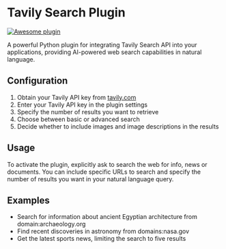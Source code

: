 # Tavily Search Plugin

[![Awesome plugin](https://custom-icon-badges.demolab.com/static/v1?label=&message=Awesome+plugin&color=000000&style=for-the-badge&logo=cheshire_cat_ai)](https://)  

A powerful Python plugin for integrating Tavily Search API into your applications, providing AI-powered web search capabilities in natural language.

## Configuration

1. Obtain your Tavily API key from [tavily.com](https://tavily.com)
2. Enter your Tavily API key in the plugin settings
3. Specify the number of results you want to retrieve
4. Choose between basic or advanced search
5. Decide whether to include images and image descriptions in the results

## Usage

To activate the plugin, explicitly ask to search the web for info, news or documents. You can include specific URLs to search and specify the number of results you want in your natural language query.

## Examples

- Search for information about ancient Egyptian architecture from domain:archaeology.org
- Find recent discoveries in astronomy from domains:nasa.gov
- Get the latest sports news, limiting the search to five results
